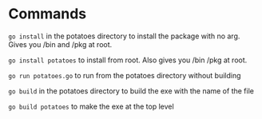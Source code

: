 # Commands

`go install` in the potatoes directory to install the package with no arg. Gives you
/bin and /pkg at root.

`go install potatoes` to install from root. Also gives you /bin /pkg at root.

`go run potatoes.go` to run from the potatoes directory without building

`go build` in the potatoes directory to build the exe with the name of the file

`go build potatoes` to make the exe at the top level
